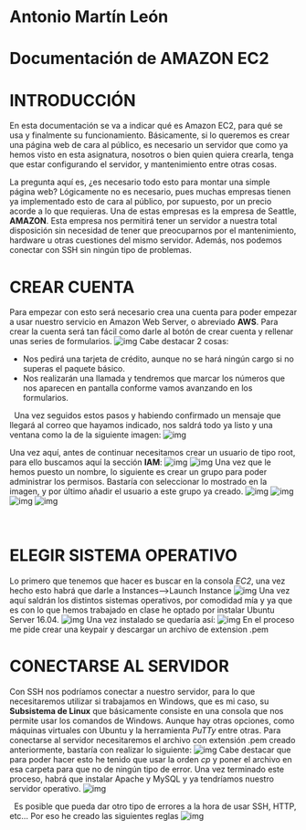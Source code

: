 # Antonio Martín León
# Documentación de AMAZON EC2

# INTRODUCCIÓN
En esta documentación se va a indicar qué es Amazon EC2, para qué se usa y finalmente su funcionamiento.
Básicamente, si lo queremos es crear una página web de cara al público, es necesario un servidor que como ya hemos visto en esta asignatura, nosotros o bien quien quiera crearla, tenga que estar configurando el servidor, y mantenimiento entre otras cosas.

La pregunta aquí es, ¿es necesario todo esto para montar una simple página web? Lógicamente no es necesario, pues muchas empresas tienen ya implementado esto de cara al público, por supuesto, por un precio acorde a lo que requieras. Una de estas empresas es la empresa de Seattle, **AMAZON**.  Esta empresa nos permitirá tener un servidor a nuestra total disposición sin necesidad de tener que preocuparnos por el mantenimiento, hardware u otras cuestiones del mismo servidor. Además, nos podemos conectar con SSH sin ningún tipo de problemas.

# CREAR CUENTA
Para empezar con esto será necesario crea una cuenta para poder empezar a usar nuestro servicio en Amazon Web Server, o abreviado **AWS**.
Para crear la cuenta será tan fácil como darle al botón de crear cuenta  y rellenar unas series de formularios.
![img](https://github.com/antonioml97/SWAP/blob/master/Trabajo/img/Trabajo_Crea.png)
Cabe destacar 2 cosas:
+ Nos pedirá una tarjeta de crédito, aunque no se hará ningún cargo si no superas el paquete básico.
+ Nos realizarán una llamada y tendremos que marcar los números que nos aparecen en pantalla conforme vamos avanzando en los formularios.


&nbsp;
Una vez seguidos estos pasos y habiendo confirmado un mensaje que llegará al correo que hayamos indicado, nos saldrá todo ya listo y una ventana como la de la siguiente imagen:
![img](https://github.com/antonioml97/SWAP/blob/master/Trabajo/img/Imagen_2.png)

Una vez aquí, antes de continuar necesitamos crear un usuario de tipo root, para ello buscamos aquí la sección **IAM**:
![img](https://github.com/antonioml97/SWAP/blob/master/Trabajo/img/Imagen%203.png)
![img](https://github.com/antonioml97/SWAP/blob/master/Trabajo/img/Imagen_4.png)
Una vez que le hemos puesto un nombre, lo siguiente es crear un grupo para poder administrar los permisos. Bastaría con seleccionar lo mostrado en la imagen, y por último añadir el usuario a este grupo ya creado.
![img](https://github.com/antonioml97/SWAP/blob/master/Trabajo/img/imagen_5.png)
![img](https://github.com/antonioml97/SWAP/blob/master/Trabajo/img/Imagen_6.png)
![img](https://github.com/antonioml97/SWAP/blob/master/Trabajo/img/Imagen_7.png)
![img](https://github.com/antonioml97/SWAP/blob/master/Trabajo/img/Imagen_8.png)

&nbsp;
# ELEGIR SISTEMA OPERATIVO
Lo primero que tenemos que hacer es buscar en la consola *EC2*, una vez hecho esto habrá que darle a Instances-->Launch Instance
![img](https://github.com/antonioml97/SWAP/blob/master/Trabajo/img/Imagen_9.png)
Una vez aquí saldrán los distintos sistemas operativos, por comodidad mía y ya que es con lo que hemos trabajado en clase he optado por instalar Ubuntu Server 16.04. ![img](https://github.com/antonioml97/SWAP/blob/master/Trabajo/img/Imagen_10.png)
Una vez instalado se quedaría así: ![img](https://github.com/antonioml97/SWAP/blob/master/Trabajo/img/Imagen_11.png)
En el proceso me pide crear una keypair y descargar un archivo de extension .pem

# CONECTARSE AL SERVIDOR
Con SSH nos podríamos conectar a nuestro servidor, para lo que necesitaremos utilizar si trabajamos en Windows, que es mi caso, su **Subsistema de Linux** que básicamente consiste en una consola que nos permite usar los comandos de Windows. Aunque hay otras opciones, como máquinas virtuales con Ubuntu y la herramienta *PuTTy* entre otras.
Para conectarse al servidor necesitaremos el archivo con extensión .pem creado anteriormente, bastaría con realizar lo siguiente:
![img](https://github.com/antonioml97/SWAP/blob/master/Trabajo/img/Imagen_12.png)
Cabe destacar que para poder hacer esto he tenido que usar la orden *cp* y poner el archivo en esa carpeta para que no de ningún tipo de error.
Una vez terminado este proceso, habrá que instalar Apache y MySQL  y ya tendríamos nuestro servidor operativo.
![img](https://github.com/antonioml97/SWAP/blob/master/Trabajo/img/Imagen_13.png)


&nbsp;
Es posible que pueda dar otro tipo de errores a la hora de usar SSH, HTTP, etc…
Por eso he creado las siguientes reglas ![img](https://github.com/antonioml97/SWAP/blob/master/Trabajo/img/Imagen_14.png)

